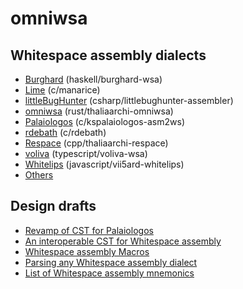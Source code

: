 # omniwsa

## Whitespace assembly dialects

- [Burghard](dialects/burghard.md) (haskell/burghard-wsa)
- [Lime](dialects/lime.md) (c/manarice)
- [littleBugHunter](dialects/littlebughunter.md) (csharp/littlebughunter-assembler)
- [omniwsa](dialects/omniwsa.md) (rust/thaliaarchi-omniwsa)
- [Palaiologos](dialects/palaiologos.md) (c/kspalaiologos-asm2ws)
- [rdebath](dialects/rdebath.md) (c/rdebath)
- [Respace](dialects/respace.md) (cpp/thaliaarchi-respace)
- [voliva](dialects/voliva.md) (typescript/voliva-wsa)
- [Whitelips](dialects/whitelips.md) (javascript/vii5ard-whitelips)
- [Others](dialects/others.md)

## Design drafts

- [Revamp of CST for Palaiologos](drafts/cst_revamp.md)
- [An interoperable CST for Whitespace assembly](drafts/interop_cst.md)
- [Whitespace assembly Macros](drafts/macros.md)
- [Parsing any Whitespace assembly dialect](drafts/parsing.md)
- [List of Whitespace assembly mnemonics](drafts/mnemonics.md)
